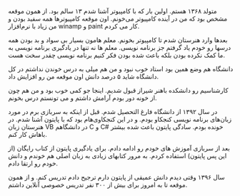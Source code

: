 


متولد ۱۳۶۸ هستم. اولین بار که با کامپیوتر آشنا شدم ۱۳ سالم بود. از همون موقعه مشخص بود که من در آینده کامپیوتر می‌خونم. اون موقعه کامپیوتر‌ها همه سفید بودن و من زیاد با نرم‌افزار winamp و paint کار می کردم.

بعدها وارد هنرستان شدم تا کامپیوتر بخونم. معلم هامون بسیار بی سواد و بد بودن همه درسها رو خودم یاد گرفتم جز برنامه نویسی. معلم ها نه تنها در یادگیری برنامه نویسی به ما کمک نکرده بودن بلکه باعث شده بودن فکر کنیم برنامه نویسی چقدر سخت هست.

دانشگاه هم وضع همین بود استاد خوب نبود و من هم میلی به درس خوندن نداشتم در کل دانشگاه شاید ۵ درصد دانش اون موقعه من رو افزایش داد. 

کارشناسیم رو دانشکده باهنر شیراز قبول شدیم. اینجا جو کمی خوب بود و من هم چون از خونه دور بودم آرامش داشتم و می تونستم درس بخونم. 

در سال ۱۳۹۲ از دانشگاه فارغ التحصیل شدم. قبل از اینکه به سربازی برم در مورد زبان‌های برنامه نویسی کنجکاو بودم. و در این کنجکاوی‌هام بود که با پایتون آشنا شدم. در هنرستان زبان VB در دانشگاهم C و C# خونده بودم. سادگی پایتون باعث شده بیشتر باهاش کار کنم.

بعد از سربازی آموزش های خودم رو ادامه دادم. برای یادگیری پایتون از کتاب رایگان (از این پس پایتون) استفاده کردم. به مرور کتابهای زیادی به زبان اصلی هم خوندم و دانش خودم رو ارتقا دادم.

سال ۱۳۹۶ وقتی دیدم دانش عمیقی از پایتون دارم ترجیح دادم تدریس کنم. و از همون موقعه تا به امروز برای بیش از ۳۰۰ نفر تدریس خصوصی آنلاین داشتم.

